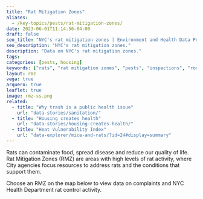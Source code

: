 ```yaml
---
title: "Rat Mitigation Zones"
aliases:
  - /key-topics/pests/rat-mitigation-zones/
date: 2023-06-01T11:14:56-04:00
draft: false
seo_title: "NYC's rat mitigation zones | Environment and Health Data Portal"
seo_description: "NYC's rat mitigation zones."
description: "Data on NYC's rat mitigation zones."
tags:
categories: [pests, housing]
keywords: ["rats", "rat mitigation zones", "pests", "inspections", "rodents"]
layout: rmz
vega: true
arquero: true
leaflet: true
image: rmz-ss.png
related:
  - title: "Why trash is a public health issue"
    url: "data-stories/sanitation/"
  - title: "Housing creates health"
    url: "data-stories/housing-creates-health/"
  - title: "Heat Vulnerability Index"
    url: "data-explorer/mice-and-rats/?id=24#display=summary"
---
```


Rats can contaminate food, spread disease and reduce our quality of life. Rat Mitigation Zones (RMZ) are areas with high levels of rat activity, where City agencies focus resources to address rats and the conditions that support them.

Choose an RMZ on the map below to view data on complaints and NYC Health Department rat control activity.
